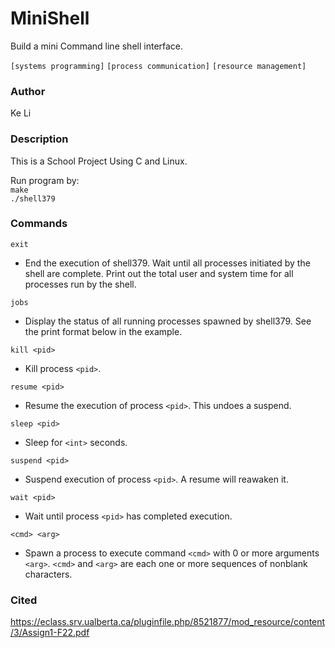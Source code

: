 # MiniShell
Build a mini Command line shell interface.

`[systems programming]` `[process communication]` `[resource management]`


### Author
Ke Li

### Description
This is a School Project Using C and Linux.


Run program by:\
`make`\
`./shell379`


### Commands
`exit` 
* End the execution of shell379. Wait until all processes initiated by the
shell are complete. Print out the total user and system time for all
processes run by the shell.

`jobs`
* Display the status of all running processes spawned by shell379. See
the print format below in the example.

`kill <pid>`
* Kill process `<pid>`.

`resume <pid>`
* Resume the execution of process `<pid>`. This undoes a suspend.

`sleep <pid>`
* Sleep for `<int>` seconds.

`suspend <pid>`
* Suspend execution of process `<pid>`. A resume will reawaken it.

`wait <pid>`
* Wait until process `<pid>` has completed execution.

`<cmd> <arg>`
* Spawn a process to execute command `<cmd>` with 0 or more arguments `<arg>`. `<cmd>` and `<arg>` are each one or more sequences of nonblank characters.



### Cited
https://eclass.srv.ualberta.ca/pluginfile.php/8521877/mod_resource/content/3/Assign1-F22.pdf

